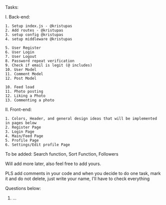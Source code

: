 Tasks:

I. Back-end:

    1. Setup index.js - @kristupas
    2. Add routes - @kristupas
    3. setup config @kristupas
    4. setup middleware @kristupas

    5. User Register
    6. User Login
    7. User Logout
    8. Password repeat verification
    9. Check if email is legit (@ includes)
    10. User Model
    11. Comment Model
    12. Post Model

    10. Feed load
    11. Photo posting
    12. Liking a Photo
    13. Commenting a photo

II. Front-end:

    1. Colors, Header, and general design ideas that will be implemented in pages below
    2. Register Page
    3. Login Page
    4. Main/Feed Page
    5. Profile Page
    6. Settings/Edit profile Page



To be added: Search function, Sort Function, Followers

Will add more later, also feel free to add yours.

PLS add comments in your code and when you decide to do one task, mark it and do not delete, just write your name, I'll have to check everything

Questions below:

1. ...
